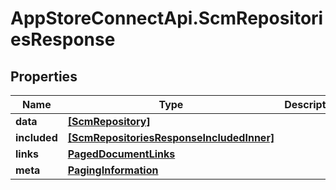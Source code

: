 # AppStoreConnectApi.ScmRepositoriesResponse

## Properties

Name | Type | Description | Notes
------------ | ------------- | ------------- | -------------
**data** | [**[ScmRepository]**](ScmRepository.md) |  | 
**included** | [**[ScmRepositoriesResponseIncludedInner]**](ScmRepositoriesResponseIncludedInner.md) |  | [optional] 
**links** | [**PagedDocumentLinks**](PagedDocumentLinks.md) |  | 
**meta** | [**PagingInformation**](PagingInformation.md) |  | [optional] 


